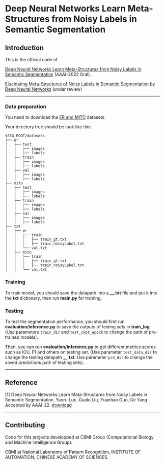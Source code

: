 # Deep Neural Networks Learn Meta-Structures from Noisy Labels in Semantic Segmentation 

## Introduction
This is the official code of 

[Deep Neural Networks Learn Meta-Structures from Noisy Labels in Semantic Segmentation](https://www.aaai.org/AAAI22Papers/AAAI-12729.LuoY.pdf) (AAAI-2022 Oral). 

[Elucidating Meta-Structures of Noisy Labels in Semantic Segmentation by Deep Neural Networks](https://arxiv.org/pdf/2205.00160v1.pdf) (under review)

---

### Data preparation
You need to download the [ER and MITO](https://ieee-dataport.org/documents/fluorescence-microscopy-images-cbmi) datasets.

Your directory tree should be look like this:
````
$SEG_ROOT/datasets
├── er
│   ├── test
│   │   ├── images
│   │   ├── labels
│   ├── train
│   │   ├── images
│   │   ├── labels
│   ├── val
│   │   ├── images
│   │   ├── labels
├── mito
│   ├── test
│   │   ├── images
│   │   ├── labels
│   ├── train
│   │   ├── images
│   │   ├── labels
│   ├── val
│   │   ├── images
│   │   ├── labels
├── txt
│   ├── er
│   │   ├── train
│   │   │   ├── train_gt.txt
│   │   │   ├── train_noisyLabel.txt
│   │   └── val.txt
│   ├── mito
│   │   ├── train
│   │   │   ├── train_gt.txt
│   │   │   ├── train_noisyLabel.txt
│   │   └── val.txt
````

### Training

To train model, you should save the datapath into a **__.txt** file and put it into the **txt** dictionary, then run **main.py** for training.


### Testing

To test the segmentation performance, you should first run **evaluation/inference.py** to save the outputs of testing sets in **train_log** (Use parameters `train_dir` and `test_ckpt_epoch` to change the path of pre-trained models).


Then, you can run **evaluation/inference.py** to get different metrics scores such as IOU, F1 and others on testing set. (Use parameter `test_data_dir` to change the testing datapath **__.txt**. Use parameter `prd_dir` to change the saved predictions path of testing sets).

---

## Reference
[1] Deep Neural Networks Learn Meta-Structures from Noisy Labels in Semantic Segmentation. 
Yaoru Luo, Guole Liu, Yuanhao Guo, Ge Yang
Accepted by AAAI-22. [download](https://www.aaai.org/AAAI22Papers/AAAI-12729.LuoY.pdf)

---

## Contributing 
Code for this projects developped at CBMI Group (Computational Biology and Machine Intelligence Group).

CBMI at National Laboratory of Pattern Recognition, INSTITUTE OF AUTOMATION, CHINESE ACADEMY OF SCIENCES.

